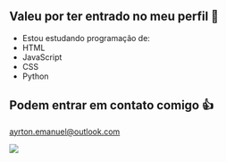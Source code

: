 ## Valeu por ter entrado no meu perfil 🤙

- Estou estudando programação de:
- HTML
- JavaScript
- CSS
- Python

## Podem entrar em contato comigo 👍

ayrton.emanuel@outlook.com

![]([https://tenor.com/pt-BR/view/guts-guts-berserk-berserk-i-love-you-love-gif-7581039663285775844](https://media1.tenor.com/m/aTVDaF5LreQAAAAC/guts-guts-berserk.gif))
